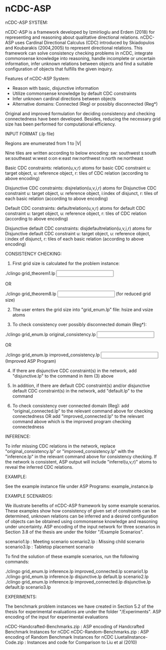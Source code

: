# nCDC-ASP


nCDC-ASP SYSTEM:

nCDC-ASP is a framework developed by Izmirlioglu and Erdem (2018) for representing and reasoning about qualitative directional relations. nCDC-ASP uses Cardinal Directional Calculus (CDC) introduced by Skiadopulos and Koubarakis (2004,2005) to represent directional relations. This framework can solve consistency checking problems in nCDC, integrate commonsense knowledge into reasoning, handle incomplete or uncertain information, infer unknown relations between objects and find a suitable configuration of objects that fulfills the given inquiry.

Features of nCDC-ASP System:
- Reason with basic, disjunctive information
- Utilize commonsense knowledge by default CDC constraints
- Infer unknown cardinal directions between objects
- Alternative domains: Connected (Reg) or possibly disconnected (Reg*)

Original and improved formulation for deciding consistency and checking connectedness have been developed. Besides, reducing the necessary grid size has been performed for computational efficiency.




INPUT FORMAT (.lp file)

Regions are enumerated from 1 to |V|

Nine tiles are written according to below encoding:
sw: southwest  s:south  se:southeast  w:west  o:on   e:east  nw:northwest  n:north  ne:northeast


Basic CDC constraints:
relation(u,v,r)  atoms for basic CDC constraint
u: target object,  u: reference object,  r: tiles of CDC relation (according to above encoding)

Disjunctive CDC constraints:
disjrelation(u,v,i,r)  atoms for Disjunctive CDC constraint
u: target object,  u: reference object, i:index of disjunct, r: tiles of each basic relation (according to above encoding)

Default CDC constraints:
defaultrelation(u,v,r)  atoms for default CDC constraint
u: target object,  u: reference object,  r: tiles of CDC relation (according to above encoding)

Disjunctive default CDC constraints:
disjdefaultrelation(u,v,i,r)  atoms for Disjunctive default CDC constraint
u: target object,  u: reference object, i:index of disjunct, r: tiles of each basic relation (according to above encoding)




CONSISTENCY CHECKING:

1) First grid size is calculated for the problem instance:

./clingo grid_theorem1.lp  <input lp file>

OR

./clingo grid_theorem8.lp  <input lp file>      (for reduced grid size)

 
2) The user enters the grid size into "grid_enum.lp" file:  hsize and vsize atoms

3) To check consistency over possibly disconnected domain (Reg*):

./clingo grid_enum.lp original_consistency.lp  <input lp file>

OR

./clingo grid_enum.lp improved_consistency.lp  <input lp file>    (Improved ASP Program)


4) If there are disjunctive CDC constraint(s) in the network, add "disjunctive.lp"  to the command in item (3) above

5) In addition, if there are default CDC constraint(s) and/or disjunctive default CDC constraint(s) in the network, add "default.lp"  to the command

6) To check consistency over connected domain (Reg):
add "original_connected.lp"  to the relevant command above for checking connectedness
OR
add "improved_connected.lp"  to the relevant command above which is the improved program checking connectedness



INFERENCE:

To infer missing CDC relations in the network, replace "original_consistency.lp" or "improved_consistency.lp" with the "inference.lp" in the relevant command above for consistency checking. If the network is consistent, ASP output will include "inferrel(u,v,r)"  atoms to reveal the inferred CDC relations.




EXAMPLE:

See the example instance file under ASP Programs: example_instance.lp




EXAMPLE SCENARIOS:

We illustrate benefits of nCDC-ASP framework by some example scenarios. These examples show how consistency of given set of constraints can be determined, unknown relations can be inferred and a desired configuration of objects can be obtained using commonsense knowledge and reasoning under uncertainty. ASP encoding of the input network for three scenarios in Section 3.8 of the thesis are under the folder "/Example Scenarios".

scenario1.lp : Meeting scenario
scenario2.lp : Missing child scenario
scenario3.lp : Tabletop placement scenario

To find the solution of these example scenarios, run the following commands:

./clingo grid_enum.lp inference.lp improved_connected.lp scenario1.lp
./clingo grid_enum.lp inference.lp disjunctive.lp default.lp scenario2.lp
./clingo grid_enum.lp inference.lp improved_connected.lp disjunctive.lp default.lp scenario3.lp




EXPERIMENTS:

The benchmark problem instances we have created in Section 5.2  of the thesis for experimental evaluations are under the folder "/Experiments".
ASP encoding of the input for experimental evaluations  

nCDC-Handcrafted-Benchmarks.zip : ASP encoding of Handcrafted Benchmark Instances for nCDC
nCDC-Random-Benchmarks.zip : ASP encoding of Random Benchmark Instances for nCDC
LiuetalInstance-Code.zip : Instances and code for Comparison to Liu et al (2010)

